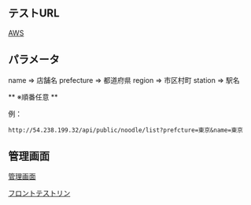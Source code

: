## テストURL
[AWS](http://54.238.199.32/api/public/noodle/list)

## パラメータ
name => 店舗名
prefecture => 都道府県
region => 市区村町
station => 駅名

** ※順番任意 **

例：
```
http://54.238.199.32/api/public/noodle/list?prefcture=東京&name=東京
```

## 管理画面
[管理画面](http://54.238.199.32/api/public/noodle/login)

[フロントテストリン](http://54.238.199.32/api/public/noodle/test)
